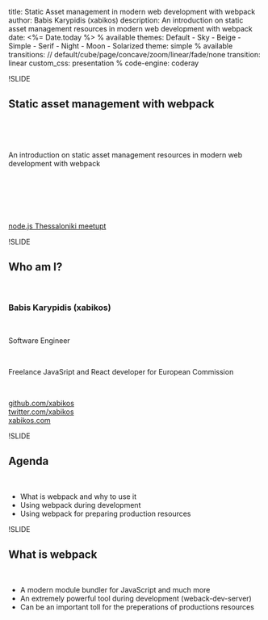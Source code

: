 title: Static Asset management in modern web development with webpack
author: Babis Karypidis (xabikos)
description: An introduction on static asset management resources in modern web development with webpack
date: <%= Date.today %>
% available themes: Default - Sky - Beige - Simple - Serif - Night - Moon - Solarized
theme: simple
% available transitions: // default/cube/page/concave/zoom/linear/fade/none
transition: linear
custom_css: presentation
% code-engine: coderay


!SLIDE
## Static asset management with webpack
<p>&nbsp;</p>
<p>&nbsp;</p>
An introduction on static asset management resources in modern web development with webpack
<p>&nbsp;</p>
<p>&nbsp;</p>
<p>&nbsp;</p>
<a href="http://www.meetup.com/Thessaloniki-Node-js-Meetup/">node.js Thessaloniki meetupt </a> 

!SLIDE
## Who am I?
<p>&nbsp;</p>
<h3>
  Babis Karypidis (<strong>xabikos</strong>)
</h3>
<p>&nbsp;</p>
<p>
  Software Engineer
</p>
<p>&nbsp;</p>
<p>
  Freelance JavaSript and React developer for European Commission 
</p>
<p>&nbsp;</p>
<p>
  <a href="http://github.com/xabikos">github.com/xabikos</a>
  <br>
  <a href="http://twitter.com/xabikos">twitter.com/xabikos</a>
  <br>
  <a href="http://xabikos.com">xabikos.com</a>
</p>

!SLIDE
## Agenda

<p>&nbsp;</p>

* What is webpack and why to use it
* Using webpack during development
* Using webpack for preparing production resources

!SLIDE
## What is webpack

<p>&nbsp;</p>

* A modern module bundler for JavaScript and much more
* An extremely powerful tool during development (weback-dev-server) 
* Can be an important toll for the preperations of productions resources

